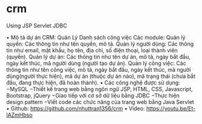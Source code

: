 # crm
Using JSP Servlet JDBC

•	Mô tả dự án CRM: Quản Lý Danh sách công việc 
Các module: Quản lý quyền: Các thông tin như tên quyền, mô tả.
 Quản lý người dùng: Các thông tin như email, mật khẩu, họ tên, địa chỉ, số điện thoại, loại thành viên (quyền).
 Quản lý dự án: Các thông tin như tên dự án, mô tả, ngày bắt đầu, ngày kết thúc, mã người dùng (người tạo dự án).
 Quản lý công việc: Các thông tin như tên công việc, mô tả, ngày bắt đầu, ngày kết thúc, mã người dùng(người thực hiện), mã dự án (thuộc dự án nào), mã trạng thái (chưa bắt đầu, đang thực hiện, đã hoàn thành).
•	Các công nghệ được sử dụng:
−MySQL
−Thiết kế trang web bằng ngôn ngữ JSP, HTML, CSS, Javascript, Bootstrap, jQuery
−Giao tiếp với cơ sở dữ liệu bằng JDBC
−Thực hiện design pattern
−Viết code các chức năng của trang web bằng Java Servlet
•	Github: https://github.com/nhuttran1356/crm
•	Video: https://youtu.be/Et-lAZmHbso

